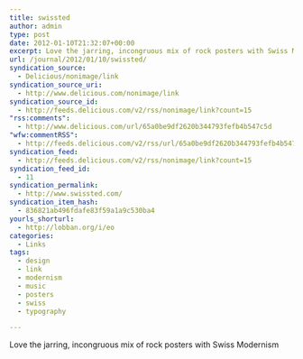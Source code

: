 ```yaml
---
title: swissted
author: admin
type: post
date: 2012-01-10T21:32:07+00:00
excerpt: Love the jarring, incongruous mix of rock posters with Swiss Modernism
url: /journal/2012/01/10/swissted/
syndication_source:
  - Delicious/nonimage/link
syndication_source_uri:
  - http://www.delicious.com/nonimage/link
syndication_source_id:
  - http://feeds.delicious.com/v2/rss/nonimage/link?count=15
"rss:comments":
  - http://www.delicious.com/url/65a0be9df2620b344793fefb4b547c5d
"wfw:commentRSS":
  - http://feeds.delicious.com/v2/rss/url/65a0be9df2620b344793fefb4b547c5d
syndication_feed:
  - http://feeds.delicious.com/v2/rss/nonimage/link?count=15
syndication_feed_id:
  - 11
syndication_permalink:
  - http://www.swissted.com/
syndication_item_hash:
  - 836821ab496fdafe83f59a1a9c530ba4
yourls_shorturl:
  - http://lobban.org/i/eo
categories:
  - Links
tags:
  - design
  - link
  - modernism
  - music
  - posters
  - swiss
  - typography

---
```

Love the jarring, incongruous mix of rock posters with Swiss Modernism